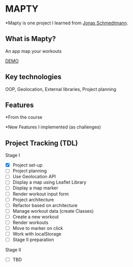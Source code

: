 # MAPTY

\*Mapty is one project I learned from [Jonas Schmedtmann](https://www.udemy.com/course/the-complete-javascript-course/?referralCode=87FE8B1039A68106DEE5).

## What is Mapty?

An app map your workouts

[DEMO](https://howiework.github.io/Mapty/)

## Key technologies

OOP, Geolocation, External libraries, Project planning

## Features

\*From the course

\*New Features I implemented (as challenges)

## Project Tracking (TDL)

Stage I

- [x] Project set-up
- [ ] Project planning
- [ ] Use Geolocation API
- [ ] Display a map using Leaflet Library
- [ ] Display a map marker
- [ ] Render workout input form
- [ ] Project architecture
- [ ] Refactor based on architecture
- [ ] Manage workout data (create Classes)
- [ ] Create a new workout
- [ ] Render workouts
- [ ] Move to marker on click
- [ ] Work with localStorage
- [ ] Stage II preparation

Stage II

- [ ] TBD
